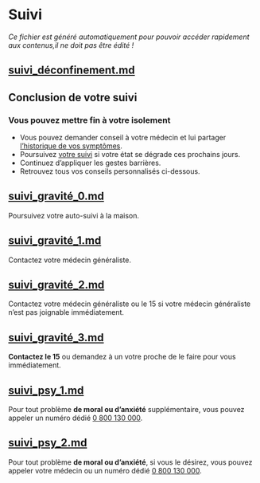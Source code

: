 
# Suivi

*Ce fichier est généré automatiquement pour pouvoir accéder rapidement aux contenus,il ne doit pas être édité !*


## [suivi_déconfinement.md](suivi_déconfinement.md)

## Conclusion de votre suivi

<div class="statut statut-deconfinement">

### Vous pouvez mettre fin à votre isolement

</div>

* Vous pouvez demander conseil à votre médecin et lui partager <a href="#suivihistorique">l’historique de vos symptômes</a>.
* Poursuivez <a href="#suiviintroduction">votre suivi</a> si votre état se dégrade ces prochains jours.
* Continuez d’appliquer les gestes barrières.
* Retrouvez tous vos conseils personnalisés ci-dessous.



## [suivi_gravité_0.md](suivi_gravité_0.md)

Poursuivez votre auto-suivi à la maison.



## [suivi_gravité_1.md](suivi_gravité_1.md)

Contactez votre médecin généraliste.



## [suivi_gravité_2.md](suivi_gravité_2.md)

Contactez votre médecin généraliste ou le 15 si votre médecin généraliste n’est pas joignable immédiatement.



## [suivi_gravité_3.md](suivi_gravité_3.md)

**Contactez le 15** ou demandez à un votre proche de le faire pour vous immédiatement.



## [suivi_psy_1.md](suivi_psy_1.md)

<!---->Pour tout problème <b>de moral ou d’anxiété</b> supplémentaire, vous pouvez appeler un numéro dédié <a href="tel:+33800130000">0 800 130 000</a>.



## [suivi_psy_2.md](suivi_psy_2.md)

<!---->Pour tout problème <b>de moral ou d’anxiété</b>, si vous le désirez, vous pouvez appeler votre médecin ou un numéro dédié <a href="tel:+33800130000">0 800 130 000</a>.



